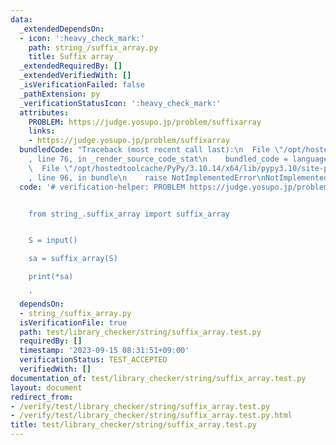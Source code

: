 ```yaml
---
data:
  _extendedDependsOn:
  - icon: ':heavy_check_mark:'
    path: string_/suffix_array.py
    title: Suffix array
  _extendedRequiredBy: []
  _extendedVerifiedWith: []
  _isVerificationFailed: false
  _pathExtension: py
  _verificationStatusIcon: ':heavy_check_mark:'
  attributes:
    PROBLEM: https://judge.yosupo.jp/problem/suffixarray
    links:
    - https://judge.yosupo.jp/problem/suffixarray
  bundledCode: "Traceback (most recent call last):\n  File \"/opt/hostedtoolcache/PyPy/3.10.14/x64/lib/pypy3.10/site-packages/onlinejudge_verify/documentation/build.py\"\
    , line 76, in _render_source_code_stat\n    bundled_code = language.bundle(\n\
    \  File \"/opt/hostedtoolcache/PyPy/3.10.14/x64/lib/pypy3.10/site-packages/onlinejudge_verify/languages/python.py\"\
    , line 96, in bundle\n    raise NotImplementedError\nNotImplementedError\n"
  code: '# verification-helper: PROBLEM https://judge.yosupo.jp/problem/suffixarray


    from string_.suffix_array import suffix_array


    S = input()

    sa = suffix_array(S)

    print(*sa)

    '
  dependsOn:
  - string_/suffix_array.py
  isVerificationFile: true
  path: test/library_checker/string/suffix_array.test.py
  requiredBy: []
  timestamp: '2023-09-15 08:31:51+09:00'
  verificationStatus: TEST_ACCEPTED
  verifiedWith: []
documentation_of: test/library_checker/string/suffix_array.test.py
layout: document
redirect_from:
- /verify/test/library_checker/string/suffix_array.test.py
- /verify/test/library_checker/string/suffix_array.test.py.html
title: test/library_checker/string/suffix_array.test.py
---
```

